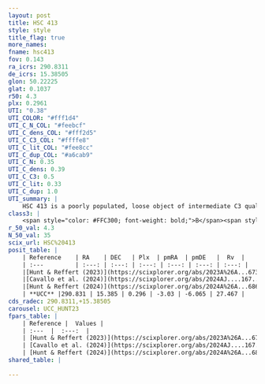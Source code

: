```yaml
---
layout: post
title: HSC 413
style: style
title_flag: true
more_names: 
fname: hsc413
fov: 0.143
ra_icrs: 290.8311
de_icrs: 15.38505
glon: 50.22225
glat: 0.1037
r50: 4.3
plx: 0.2961
UTI: "0.38"
UTI_COLOR: "#fff1d4"
UTI_C_N_COL: "#feebcf"
UTI_C_dens_COL: "#fff2d5"
UTI_C_C3_COL: "#ffffe8"
UTI_C_lit_COL: "#fee8cc"
UTI_C_dup_COL: "#a6cab9"
UTI_C_N: 0.35
UTI_C_dens: 0.39
UTI_C_C3: 0.5
UTI_C_lit: 0.33
UTI_C_dup: 1.0
UTI_summary: |
    HSC 413 is a poorly populated, loose object of intermediate C3 quality. It was recently reported in the literature.
class3: |
    <span style="color: #FFC300; font-weight: bold;">B</span><span style="color: #FFC300; font-weight: bold;">B</span>
r_50_val: 4.3
N_50_val: 35
scix_url: HSC%20413
posit_table: |
    | Reference    | RA    | DEC   | Plx  | pmRA  | pmDE   |  Rv  |
    | :---         | :---: | :---: | :---: | :---: | :---: | :---: |
    |[Hunt & Reffert (2023)](https://scixplorer.org/abs/2023A%26A...673A.114H) | 290.843 | 15.41 | 0.305 | -2.992 | -6.049 | 105.982 |
    |[Cavallo et al. (2024)](https://scixplorer.org/abs/2024AJ....167...12C) | 290.847 | 15.402 | 0.3 | -- | -- | -- |
    |[Hunt & Reffert (2024)](https://scixplorer.org/abs/2024A%26A...686A..42H) | 290.843 | 15.41 | 0.305 | -2.992 | -6.049 | 105.982 |
    | **UCC** |290.831 | 15.385 | 0.296 | -3.03 | -6.065 | 27.467 | 
cds_radec: 290.8311,+15.38505
carousel: UCC_HUNT23
fpars_table: |
    | Reference |  Values |
    | :---  |  :---:  |
    | [Hunt & Reffert (2023)](https://scixplorer.org/abs/2023A%26A...673A.114H) | `AV50=5.434, diffAV50=2.351, MOD50=12.351, logAge50=7.665` |
    | [Cavallo et al. (2024)](https://scixplorer.org/abs/2024AJ....167...12C) | `AV50=4.53, dMod50=13.09, logAge50=7.1, [Fe/H]50=0.22` |
    | [Hunt & Reffert (2024)](https://scixplorer.org/abs/2024A%26A...686A..42H) | `MassJ=919.255` |
shared_table: |
    
---
```

